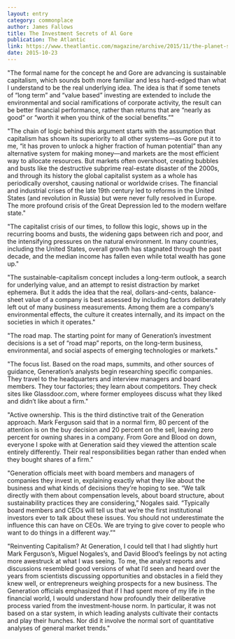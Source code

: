```yaml
---
layout: entry
category: commonplace
author: James Fallows
title: The Investment Secrets of Al Gore
publication: The Atlantic
link: https://www.theatlantic.com/magazine/archive/2015/11/the-planet-saving-capitalism-subverting-surprisingly-lucrative-investment-secrets-of-al-gore/407857/
date: 2015-10-23
---
```


"The formal name for the concept he and Gore are advancing is sustainable capitalism, which sounds both more familiar and less hard-edged than what I understand to be the real underlying idea. The idea is that if some tenets of “long term” and “value based” investing are extended to include the environmental and social ramifications of corporate activity, the result can be better financial performance, rather than returns that are “nearly as good” or “worth it when you think of the social benefits.”"

"The chain of logic behind this argument starts with the assumption that capitalism has shown its superiority to all other systems—as Gore put it to me, “it has proven to unlock a higher fraction of human potential” than any alternative system for making money—and markets are the most efficient way to allocate resources. But markets often overshoot, creating bubbles and busts like the destructive subprime real-estate disaster of the 2000s, and through its history the global capitalist system as a whole has periodically overshot, causing national or worldwide crises. The financial and industrial crises of the late 19th century led to reforms in the United States (and revolution in Russia) but were never fully resolved in Europe. The more profound crisis of the Great Depression led to the modern welfare state."

"The capitalist crisis of our times, to follow this logic, shows up in the recurring booms and busts, the widening gaps between rich and poor, and the intensifying pressures on the natural environment. In many countries, including the United States, overall growth has stagnated through the past decade, and the median income has fallen even while total wealth has gone up."

"The sustainable-capitalism concept includes a long-term outlook, a search for underlying value, and an attempt to resist distraction by market ephemera. But it adds the idea that the real, dollars-and-cents, balance-sheet value of a company is best assessed by including factors deliberately left out of many business measurements. Among them are a company’s environmental effects, the culture it creates internally, and its impact on the societies in which it operates."
 
"The road map. The starting point for many of Generation’s investment decisions is a set of “road map” reports, on the long-term business, environmental, and social aspects of emerging technologies or markets."

"The focus list. Based on the road maps, summits, and other sources of guidance, Generation’s analysts begin researching specific companies. They travel to the headquarters and interview managers and board members. They tour factories; they learn about competitors. They check sites like Glassdoor.com, where former employees discuss what they liked and didn’t like about a firm."

"Active ownership. This is the third distinctive trait of the Generation approach. Mark Ferguson said that in a normal firm, 80 percent of the attention is on the buy decision and 20 percent on the sell, leaving zero percent for owning shares in a company. From Gore and Blood on down, everyone I spoke with at Generation said they viewed the attention scale entirely differently. Their real responsibilities began rather than ended when they bought shares of a firm."

"Generation officials meet with board members and managers of companies they invest in, explaining exactly what they like about the business and what kinds of decisions they’re hoping to see. “We talk directly with them about compensation levels, about board structure, about sustainability practices they are considering,” Nogales said. “Typically board members and CEOs will tell us that we’re the first institutional investors ever to talk about these issues. You should not underestimate the influence this can have on CEOs. We are trying to give cover to people who want to do things in a different way.”"

"Reinventing Capitalism? At Generation, I could tell that I had slightly hurt Mark Ferguson’s, Miguel Nogales’s, and David Blood’s feelings by not acting more awestruck at what I was seeing. To me, the analyst reports and discussions resembled good versions of what I’d seen and heard over the years from scientists discussing opportunities and obstacles in a field they knew well, or entrepreneurs weighing prospects for a new business. The Generation officials emphasized that if I had spent more of my life in the financial world, I would understand how profoundly their deliberative process varied from the investment-house norm. In particular, it was not based on a star system, in which leading analysts cultivate their contacts and play their hunches. Nor did it involve the normal sort of quantitative analyses of general market trends."
